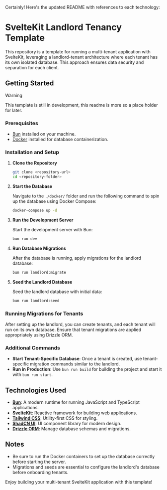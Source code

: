 Certainly! Here's the updated README with references to each technology:

# SvelteKit Landlord Tenancy Template

This repository is a template for running a multi-tenant application with SvelteKit, leveraging a landlord-tenant architecture where each tenant has its own isolated database. This approach ensures data security and separation for each client.

## Getting Started

> [!WARNING]  
> This template is still in development, this readme is more so a place holder for later.

### Prerequisites
- [Bun](https://bun.sh/) installed on your machine.
- [Docker](https://www.docker.com/) installed for database containerization.

### Installation and Setup

1. **Clone the Repository**

   ```bash
   git clone <repository-url>
   cd <repository-folder>
   ```

2. **Start the Database**

   Navigate to the `./docker/` folder and run the following command to spin up the database using Docker Compose:

   ```bash
   docker-compose up -d
   ```

3. **Run the Development Server**

   Start the development server with Bun:

   ```bash
   bun run dev
   ```

4. **Run Database Migrations**

   After the database is running, apply migrations for the landlord database:

   ```bash
   bun run landlord:migrate
   ```

5. **Seed the Landlord Database**

   Seed the landlord database with initial data:

   ```bash
   bun run landlord:seed
   ```

### Running Migrations for Tenants

After setting up the landlord, you can create tenants, and each tenant will run on its own database. Ensure that tenant migrations are applied appropriately using Drizzle ORM.

### Additional Commands

- **Start Tenant-Specific Database**: Once a tenant is created, use tenant-specific migration commands similar to the landlord.
- **Run in Production**: Use `bun run build` for building the project and start it with `bun run start`.

## Technologies Used

- **[Bun](https://bun.sh/)**: A modern runtime for running JavaScript and TypeScript applications.
- **[SvelteKit](https://kit.svelte.dev/)**: Reactive framework for building web applications.
- **[Tailwind CSS](https://tailwindcss.com/)**: Utility-first CSS for styling.
- **[ShadCN UI](https://ui.shadcn.dev/)**: UI component library for modern design.
- **[Drizzle ORM](https://orm.drizzle.team/)**: Manage database schemas and migrations.

## Notes

- Be sure to run the Docker containers to set up the database correctly before starting the server.
- Migrations and seeds are essential to configure the landlord's database before onboarding tenants.

Enjoy building your multi-tenant SvelteKit application with this template!
